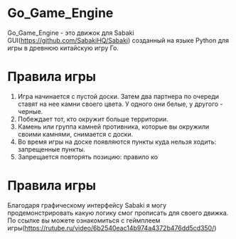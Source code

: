 # Go_Game_Engine
Go_Game_Engine - это движок для Sabaki GUI(https://github.com/SabakiHQ/Sabaki) созданный на языке Python для игры в древнюю китайскую игру Го.
# Правила игры
1)	Игра начинается с пустой доски. Затем два партнера по очереди ставят на нее камни своего цвета. У одного они белые, у другого - черные.
2)	Побеждает тот, кто окружит больше территории.
3)	Камень или группа камней противника, которые вы окружили своими камнями, снимается с доски.
4)	Во время игры на доске появляются пункты куда нельзя ходить: запрещенные пункты.
5)	Запрещается повторять позицию: правило ко
# Правила игры
Благодаря графическому интерфейсу Sabaki я могу продемонстрировать какую логику смог прописать для своего движка.
По ссылке вы можете ознакомиться с геймплеем игры(https://rutube.ru/video/6b2540eac14b974a4372b476dd5cd350/)


